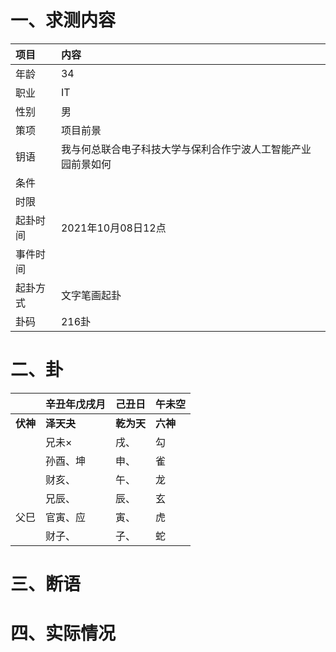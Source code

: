 # 一、求测内容
|项目|内容|
|:-|:-|
|年龄|34|
|职业|IT|
|性别|男|
|策项|项目前景|
|钥语|我与何总联合电子科技大学与保利合作宁波人工智能产业园前景如何|
|条件||
|时限||
|起卦时间|2021年10月08日12点|
|事件时间||
|起卦方式|文字笔画起卦|
|卦码|216卦|

# 二、卦
||辛丑年戊戌月|己丑日|午未空|
|:-|:-|:-|:-|
|**伏神**|**泽天夬**|**乾为天**|**六神**|
||兄未×|戌、|勾|
||孙酉、坤|申、|雀|
||财亥、|午、|龙|
||兄辰、|辰、|玄|
|父巳|官寅、应|寅、|虎|
||财子、|子、|蛇|


# 三、断语

# 四、实际情况